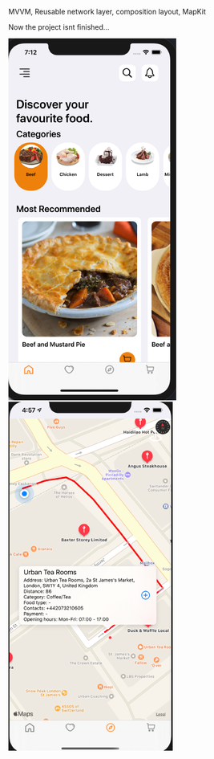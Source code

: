 MVVM, Reusable network layer, composition layout, MapKit

Now the project isnt finished...

![view](./docs/images/mainView.png)
![view](./docs/images/map.png)
